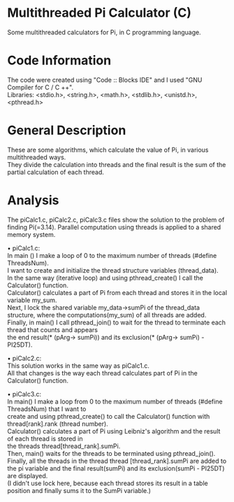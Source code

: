 # Multithreaded Pi Calculator (C)

 Some multithreaded calculators for Pi, in C programming language.

# Code Information

 The code were created using "Code :: Blocks IDE" and I used "GNU Compiler for C / C ++".                                 
 Libraries: <stdio.h>, <string.h>,  <math.h>, <stdlib.h>, <unistd.h>, <pthread.h>                                                                 

# General Description

 These are some algorithms, which calculate the value of Pi, in various multithreaded ways.                               
 They divide the calculation into threads and the final result is the sum of the partial calculation of each thread.

# Analysis

 The piCalc1.c, piCalc2.c, piCalc3.c files show the solution to the problem of finding Pi(=3.14).
 Parallel computation using threads is applied to a shared memory system.

 • piCalc1.c:                                                                                                    
 In main () I make a loop of 0 to the maximum number of threads (#define ThreadsNum).                                 
 I want to create and initialize the thread structure variables (thread_data).                        
 In the same way (iterative loop) and using pthread_create() I call the Calculator() function.                         
 Calculator() calculates a part of Pi from each thread and stores it in the local variable my_sum.                        
 Next, I lock the shared variable my_data->sumPi of the thread_data structure, where the computations(my_sum) of all threads are added.
 Finally, in main() I call pthread_join() to wait for the thread to terminate each thread that counts and appears               
 the end result(* (pArg-> sumPi)) and its exclusion(* (pArg-> sumPi) - PI25DT).                                           

 • piCalc2.c:                                                                                                            
 This solution works in the same way as piCalc1.c.                                                                       
 All that changes is the way each thread calculates part of Pi in the Calculator() function.                           
 
 • piCalc3.c:                                                                                                            
 In main() I make a loop from 0 to the maximum number of threads (#define ThreadsNum) that I want to                      
 create and using pthread_create() to call the Calculator() function with thread[rank].rank (thread number).               
 Calculator() calculates a part of Pi using Leibniz's algorithm and the result of each  thread is stored in                
 the threads thread[thread_rank].sumPi.                                                                                                                 
 Then, main() waits for the threads to be terminated using pthread_join().                                                 
 Finally, all the threads in the thread thread [thread_rank].sumPi are added to the pi variable and the final result(sumPi)
 and its exclusion(sumPi - PI25DT) are displayed.                                                                          
 (I didn't use lock here, because each thread stores its result in a table position and finally sums it to the SumPi variable.)
